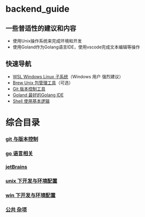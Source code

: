 # backend_guide

## 一些普适性的建议和内容

* 使用Unix操作系统来完成环境和开发
* 使用Goland作为Golang语言IDE，使用vscode完成文本编辑等操作

## 快速导航

* [WSL Windows Linux 子系统](./windows/README.md)（Windows 用户 强烈建议）
* [Brew Unix 包管理工具](./unix/Brew.md)（可选）
* [Git 版本控制工具](./common/git.md)
* [Goland 最好的Golang IDE](./jetBrains/commonware.md)
* [Shell 使用基本逻辑](./unix/shell.md)


# 综合目录

### [git 与版本控制](./git)

### [go 语言相关](./golang)

### [jetBrains ](./jetBrains)

### [unix 下开发与环境配置](./unix)

### [win 下开发与环境配置](./windows)

### [公共 杂项](./common)



